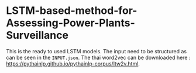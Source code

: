 # LSTM-based-method-for-Assessing-Power-Plants-Surveillance
This is the ready to used LSTM models. 
The input need to be structured as can be seen in the `INPUT.json`.
The thai word2vec can be downloaded here : https://pythainlp.github.io/pythainlp-corpus/ltw2v.html.
